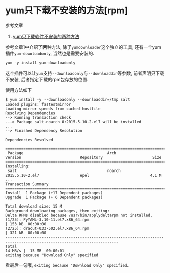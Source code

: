 # yum只下载不安装的方法[rpm]

参考文章

1. [yum只下载软件不安装的两种方法](http://www.linuxidc.com/Linux/2012-06/62664.htm)

参考文章1中介绍了两种方法, 除了`yumdownloader`这个独立的工具, 还有一个yum插件`yum-downloadonly`, 当然也是需要安装的.

```
yum -y install yum-downloadonly
```

这个插件可以让`yum`支持`--downloadonly`与`--downloaddir`等参数, 前者声明只下载不安装, 后者指定下载的rpm包存放的位置.

使用方法如下

```console
$ yum install -y --downloadonly --downloaddir=/tmp salt
Loaded plugins: fastestmirror
Loading mirror speeds from cached hostfile
Resolving Dependencies
--> Running transaction check
---> Package salt.noarch 0:2015.5.10-2.el7 will be installed
...
--> Finished Dependency Resolution

Dependencies Resolved

======================================================================================================================================
 Package                                     Arch                          Version                          Repository                      Size
======================================================================================================================================
Installing:
 salt                                        noarch                        2015.5.10-2.el7                  epel                           4.1 M
...
Transaction Summary
========================================================================================================================
Install  1 Package (+17 Dependent packages)
Upgrade  1 Package (+ 6 Dependent packages)

Total download size: 15 M
Background downloading packages, then exiting:
Delta RPMs disabled because /usr/bin/applydeltarpm not installed.
(1/25): PyYAML-3.10-11.el7.x86_64.rpm                                                                | 153 kB  00:00:00 
(2/25): dracut-033-502.el7.x86_64.rpm                                                                | 321 kB  00:00:00 
------------------------------------------------------------------------------------------------------------------------
Total                                                                                        14 MB/s |  15 MB  00:00:01 
exiting because "Download Only" specified
```

看最后一句哦, `exiting because "Download Only" specified`.
